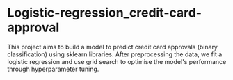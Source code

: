 # Logistic-regression_credit-card-approval

This project aims to build a model to predict credit card approvals (binary classification) using sklearn libraries. After preprocessing the data, we fit a logistic regression and use grid search to optimise the model's performance through hyperparameter tuning. 

